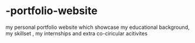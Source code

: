 # -portfolio-website
my personal portfolio website which showcase my educational background, my skillset , my internships and extra co-ciricular acitivites
